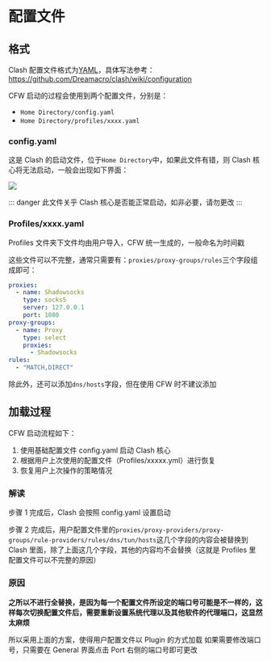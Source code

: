 # 配置文件

## 格式

Clash 配置文件格式为[YAML]()，具体写法参考：https://github.com/Dreamacro/clash/wiki/configuration

CFW 启动的过程会使用到两个配置文件，分别是：

- `Home Directory/config.yaml`
- `Home Directory/profiles/xxxx.yaml`

### config.yaml

这是 Clash 的启动文件，位于`Home Directory`中，如果此文件有错，则 Clash 核心将无法启动，一般会出现如下界面：

![](~@imgs/configfile1.png)

::: danger
此文件关乎 Clash 核心是否能正常启动，如非必要，请勿更改
:::

### Profiles/xxxx.yaml

Profiles 文件夹下文件均由用户导入，CFW 统一生成的，一般命名为时间戳

这些文件可以不完整，通常只需要有：`proxies/proxy-groups/rules`三个字段组成即可：

```yaml
proxies:
  - name: Shadowsocks
    type: socks5
    server: 127.0.0.1
    port: 1080
proxy-groups:
  - name: Proxy
    type: select
    proxies:
      - Shadowsocks
rules:
  - "MATCH,DIRECT"
```

除此外，还可以添加`dns/hosts`字段，但在使用 CFW 时不建议添加

## 加载过程

CFW 启动流程如下：

1. 使用基础配置文件 config.yaml 启动 Clash 核心
2. 根据用户上次使用的配置文件（Profiles/xxxxx.yml）进行恢复
3. 恢复用户上次操作的策略情况

### 解读

步骤 1 完成后，Clash 会按照 config.yaml 设置启动

步骤 2 完成后，用户配置文件里的`proxies/proxy-providers/proxy-groups/rule-providers/rules/dns/tun/hosts`这几个字段的内容会被替换到 Clash 里面，除了上面这几个字段，其他的内容均不会替换（这就是 Profiles 里配置文件可以不完整的原因）

### 原因

**之所以不进行全替换，是因为每一个配置文件所设定的端口号可能是不一样的，这样每次切换配置文件后，需要重新设置系统代理以及其他软件的代理端口，这显然太麻烦**

所以采用上面的方案，使得用户配置文件以 Plugin 的方式加载
如果需要修改端口号，只需要在 General 界面点击 Port 右侧的端口号即可更改
